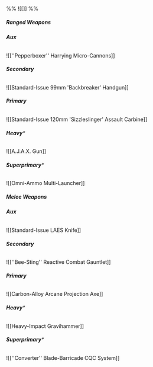 %%
![[]]
%%
#####  *Ranged Weapons*
###### **Aux**
![[''Pepperboxer'' Harrying Micro-Cannons]]
###### **Secondary**
![[Standard-Issue 99mm 'Backbreaker' Handgun]]
###### **Primary**
![[Standard-Issue 120mm 'Sizzleslinger' Assault Carbine]]
###### **Heavy***
![[A.J.A.X. Gun]]
###### **Superprimary***
![[Omni-Ammo Multi-Launcher]]
#####  *Melee Weapons*
###### **Aux**
![[Standard-Issue LAES Knife]]
###### **Secondary**
![[''Bee-Sting'' Reactive Combat Gauntlet]]
###### **Primary**
![[Carbon-Alloy Arcane Projection Axe]]
###### **Heavy***
![[Heavy-Impact Gravihammer]]
###### **Superprimary***
![[''Converter'' Blade-Barricade CQC System]]